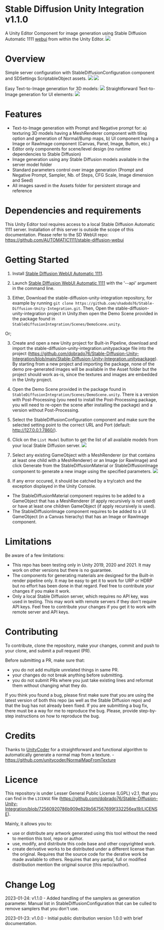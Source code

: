 # Stable Diffusion Unity Integration v1.1.0
A Unity Editor Component for image generation using Stable Diffusion Automatic 1111 [webui](https://github.com/AUTOMATIC1111/stable-diffusion-webui) from within the Unity Editor.
![](screenshot.png)


# Overview
Simple server configuration with StableDiffusionConfiguration component and SDSettings ScriptableObject assets.
![](SDSettings.png)
![](SDConfiguration.png)

Easy Text-to-Image generation for 3D models:
![](SDMaterial.png)
Straightforward Text-to-Image generation for UI elements:
![](SDImage.png)


# Features
- Text-to-Image generation with Prompt and Negative prompt for:
  a) texturing 3D models having a MeshRenderer component with tiling option and generation of Normal/Bump maps,
  b) UI component having a Image or RawImage component (Canvas, Panel, Image, Button, etc.)
- Editor only components for scene/level design (no runtime dependencies to Stable Diffusion)
- Image generation using any Stable Diffusion models available in the server model folder
- Standard parameters control over image generation (Prompt and Negative Prompt, Sampler, Nb. of Steps, CFG Scale, Image dimension and Seed)
- All images saved in the Assets folder for persistent storage and reference


# Dependencies and requirements
This Unity Editor tool requires access to a local Stable Diffusion Automatic 1111 server. Installation of this server is outside the scope of this documentation. 
Please refer to the SD WebUI repo: https://github.com/AUTOMATIC1111/stable-diffusion-webui


# Getting Started
1. Install [Stable Diffusion WebUI Automatic 1111](https://github.com/AUTOMATIC1111/stable-diffusion-webui).
2. Launch [Stable DIffusion WebUI Automatic 1111](https://github.com/AUTOMATIC1111/stable-diffusion-webui/wiki/API) with the '--api' argument in the command line.

3. Either, Download the stable-diffusion-unity-integration repository, for example by running `git clone https://github.com/shadodo76/Stable-Diffusion-Unity-Integration.git`. Then, Open the stable-diffusion-unity-integration project in Unity.then open the Demo Scene provided in the package found in `StableDiffusionIntegration/Scenes/DemoScene.unity`.

Or;

3. Create and open a new Unity project for Built-in Pipeline, download and import the stable-diffusion-unity-integration.unitypackage file into the project (https://github.com/dobrado76/Stable-Diffusion-Unity-Integration/blob/main/Stable-Diffusion-Unity-Integration.unitypackage). By starting from a new project and importing the package, none of the demo pre-generated images will be available in the Asset folder but the project should work as-is, since the textures and images are embedded in the Unity project.

4. Open the Demo Scene provided in the package found in `StableDiffusionIntegration/Scenes/DemoScene.unity`. There is a version with Post-Processing (you need to install the Post-Processing package, you will need to re-open the scene after installing the package) and a version without Post-Processing.

5. Select the StableDiffusionConfiguration component and make sure the selected setting point to the correct URL and Port (default: http://127.0.0.1:7860/).
6. Click on the `List Model` button to get the list of all available models from your local Stable Diffusion server.
![](SDListModels.png)
7. Select any existing GameObject with a MeshRenderer (or that contains at least one child with a MeshRenderer) or an Image (or RawImage) and click Generate from the StableDiffusionMaterial or StableDiffusionImage component to generate a new image using the specified parameters. 
![](SDMaterial.png)
8. If any error occured, it should be catched by a try/catch and the exception displayed in the Unity Console.

- The StableDiffusionMaterial component requires to be added to a GameObject that has a MeshRenderer (if apply recursively is not used) or have at least one children GameObject (if apply recursively is used). 
- The StableDiffusionImage component requires to be added to a UI GameObject (in a Canvas hierachy) that has an Image or RawImage component.


# Limitations
Be aware of a few limitations:
- This repo has been testing only in Unity 2019, 2020 and 2021. It may work on other versions but there is no guarantee. 
- The components for generating materials are designed for the Built-in render pipeline only. It may be easy to get it to work for URP or HDRP but no effort has been done in that regard. Feel free to contribute your changes if you make it work.
- Only a local Stable Diffusion server, which requires no API key, was used in testing. This may work with remote servers if they don't require API keys. Feel free to contribute your changes if you get it to work with remote server and API keys.


# Contributing
To contribute, clone the repository, make your changes, commit and push to your clone, and submit a pull request (PR).

Before submitting a PR, make sure that:
- you do not add multiple unrelated things in same PR.
- your changes do not break anything before submitting.
- you do not submit PRs where you just take existing lines and reformat them without changing what they do.

If you think you found a bug, please first make sure that you are using the latest version of both this repo (as well as the Stable Diffusion repo) and that the bug has not already been fixed.
If you are submitting a bug fix, there must be a way for me to reproduce the bug. Please, provide step-by-step instructions on how to reproduce the bug.


# Credits
Thanks to [UnityCoder](https://github.com/unitycoder/NormalMapFromTexture) for a straightforward and functional algorithm to automatically generate a normal map from a texture. - https://github.com/unitycoder/NormalMapFromTexture


# Licence
This repository is under Lesser General Public License (LGPL) v2.1, that you can find in the `LICENSE` file (https://github.com/dobrado76/Stable-Diffusion-Unity-Integration/blob/72560920786b909e829b567567699f332256ea19/LICENSE).

Mainly, it allows you to:
- use or distribute any artwork generated using this tool without the need to mention this tool, repo or author.
- use, modify, and distribute this code base and other copyrighted work.
- create derivative works to be distributed under a different license than the original.
Requires that the source code for the derative work be made available to others.
Requires that any partial, full or modified distribution mention the original source (this repo/author).


# Change Log
2023-01-24: v1.1.0 - Added handling of the samplers as generation parameter. Manual list in StableDiffusionConfiguration that can be culled to remove samplers that you don't use.

2023-01-23: v1.0.0 - Initial public distribution version 1.0.0 with brief documentation.
